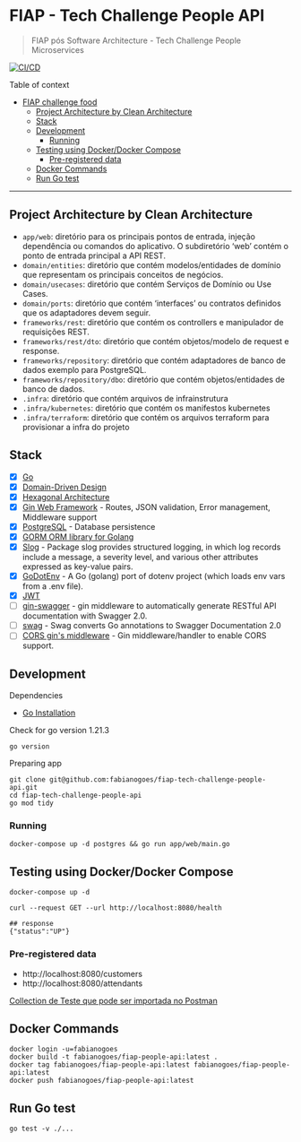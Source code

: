 # FIAP - Tech Challenge People API

> FIAP pós Software Architecture - Tech Challenge People Microservices

[![CI/CD](https://github.com/fabianogoes/fiap-tech-challenge-people-api/actions/workflows/deploy.yml/badge.svg)](https://github.com/fabianogoes/fiap-tech-challenge-people-api/actions/workflows/deploy.yml)

Table of context
- [FIAP challenge food](#fiap-challenge-food)
  - [Project Architecture by Clean Architecture](#project-architecture-by-clean-architecture)
  - [Stack](#stack)
  - [Development](#development)
    - [Running](#running)
  - [Testing using Docker/Docker Compose](#testing-using-dockerdocker-compose)
    - [Pre-registered data](#pre-registered-data)
  - [Docker Commands](#docker-commands)
  - [Run Go test](#run-go-test)

---

## Project Architecture by Clean Architecture

- `app/web`: diretório para os principais pontos de entrada, injeção dependência ou comandos do aplicativo. O subdiretório ‘web’ contém o ponto de entrada principal a API REST.
- `domain/entities`: diretório que contém modelos/entidades de domínio que representam os principais conceitos de negócios.
- `domain/usecases`: diretório que contém Serviços de Domínio ou Use Cases.
- `domain/ports`: diretório que contém ‘interfaces’ ou contratos definidos que os adaptadores devem seguir.
- `frameworks/rest`: diretório que contém os controllers e manipulador de requisições REST.
- `frameworks/rest/dto`: diretório que contém objetos/modelo de request e response.
- `frameworks/repository`: diretório que contém adaptadores de banco de dados exemplo para PostgreSQL.
- `frameworks/repository/dbo`: diretório que contém objetos/entidades de banco de dados.
- `.infra`: diretório que contém arquivos de infrainstrutura
- `.infra/kubernetes`: diretório que contém os manifestos kubernetes
- `.infra/terraform`: diretório que contém os arquivos terraform para provisionar a infra do projeto

## Stack

- [x] [Go][0]
- [x] [Domain-Driven Design][6]
- [x] [Hexagonal Architecture][5]
- [x] [Gin Web Framework][1] - Routes, JSON validation, Error management, Middleware support
- [x] [PostgreSQL][3] - Database persistence
- [x] [GORM ORM library for Golang][2]
- [x] [Slog](https://pkg.go.dev/log/slog) - Package slog provides structured logging, in which log records include a message, a severity level, and various other attributes expressed as key-value pairs. 
- [x] [GoDotEnv](https://github.com/joho/godotenv) - A Go (golang) port of dotenv project (which loads env vars from a .env file).
- [x] [JWT](https://github.com/golang-jwt/jwt)
- [ ] [gin-swagger](https://github.com/swaggo/gin-swagger) - gin middleware to automatically generate RESTful API documentation with Swagger 2.0.
- [ ] [swag](https://github.com/swaggo/swag) - Swag converts Go annotations to Swagger Documentation 2.0
- [ ] [CORS gin's middleware](https://github.com/gin-contrib/cors) - Gin middleware/handler to enable CORS support.

## Development

Dependencies

- [Go Installation](https://go.dev/doc/install)

Check for go version 1.21.3

```shell
go version
```

Preparing app

```shell
git clone git@github.com:fabianogoes/fiap-tech-challenge-people-api.git
cd fiap-tech-challenge-people-api
go mod tidy
````

### Running

```shell
docker-compose up -d postgres && go run app/web/main.go
```

## Testing using Docker/Docker Compose

```shell
docker-compose up -d

curl --request GET --url http://localhost:8080/health

## response 
{"status":"UP"}
```

### Pre-registered data

- http://localhost:8080/customers
- http://localhost:8080/attendants

[Collection de Teste que pode ser importada no Postman](./.utils/fiap-tech-challenge-Insomnia.json)

## Docker Commands

```shell
docker login -u=fabianogoes
docker build -t fabianogoes/fiap-people-api:latest .
docker tag fabianogoes/fiap-people-api:latest fabianogoes/fiap-people-api:latest
docker push fabianogoes/fiap-people-api:latest
```

## Run Go test

```shell
go test -v ./...
```

[0]: https://go.dev/
[1]: https://gin-gonic.com/
[2]: https://gorm.io/index.html
[3]: https://www.postgresql.org/
[5]: https://alistair.cockburn.us/hexagonal-architecture/
[6]: https://www.amazon.com/dp/0321125215?ref_=cm_sw_r_cp_ud_dp_0M66DHP14SJ5GBBJCRNP

